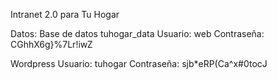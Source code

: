 Intranet 2.0 para Tu Hogar

Datos:
Base de datos tuhogar_data
Usuario: web
Contraseña: CGhhX6g}%7Lr!iwZ

Wordpress
Usuario: tuhogar
Contraseña: sjb*eRP(Ca^x#0tocJ